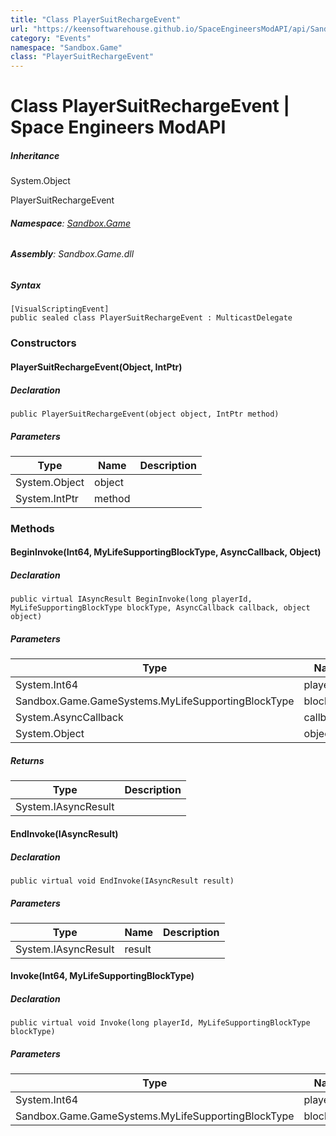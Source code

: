 ```yaml
---
title: "Class PlayerSuitRechargeEvent"
url: "https://keensoftwarehouse.github.io/SpaceEngineersModAPI/api/Sandbox.Game.PlayerSuitRechargeEvent.html"
category: "Events"
namespace: "Sandbox.Game"
class: "PlayerSuitRechargeEvent"
---
```


# Class PlayerSuitRechargeEvent | Space Engineers ModAPI

##### Inheritance

System.Object

PlayerSuitRechargeEvent

###### **Namespace**: [Sandbox.Game](https://keensoftwarehouse.github.io/SpaceEngineersModAPI/api/Sandbox.Game.html)

###### **Assembly**: Sandbox.Game.dll

##### Syntax

```
[VisualScriptingEvent]
public sealed class PlayerSuitRechargeEvent : MulticastDelegate
```

### Constructors

#### PlayerSuitRechargeEvent(Object, IntPtr)

##### Declaration

```
public PlayerSuitRechargeEvent(object object, IntPtr method)
```

##### Parameters

| Type | Name | Description |
| --- | --- | --- |
| System.Object | object |     |
| System.IntPtr | method |     |

### Methods

#### BeginInvoke(Int64, MyLifeSupportingBlockType, AsyncCallback, Object)

##### Declaration

```
public virtual IAsyncResult BeginInvoke(long playerId, MyLifeSupportingBlockType blockType, AsyncCallback callback, object object)
```

##### Parameters

| Type | Name | Description |
| --- | --- | --- |
| System.Int64 | playerId |     |
| Sandbox.Game.GameSystems.MyLifeSupportingBlockType | blockType |     |
| System.AsyncCallback | callback |     |
| System.Object | object |     |

##### Returns

| Type | Description |
| --- | --- |
| System.IAsyncResult |     |

#### EndInvoke(IAsyncResult)

##### Declaration

```
public virtual void EndInvoke(IAsyncResult result)
```

##### Parameters

| Type | Name | Description |
| --- | --- | --- |
| System.IAsyncResult | result |     |

#### Invoke(Int64, MyLifeSupportingBlockType)

##### Declaration

```
public virtual void Invoke(long playerId, MyLifeSupportingBlockType blockType)
```

##### Parameters

| Type | Name | Description |
| --- | --- | --- |
| System.Int64 | playerId |     |
| Sandbox.Game.GameSystems.MyLifeSupportingBlockType | blockType |     |
